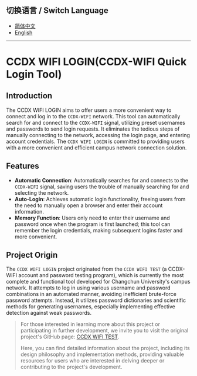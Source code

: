 ##  切换语言 / Switch Language

- [简体中文](README.md)
- [English](README_en.md)
---

# CCDX WIFI LOGIN(CCDX-WIFI Quick Login Tool)

## Introduction

The CCDX WIFI LOGIN aims to offer users a more convenient way to connect and log in to the `CCDX-WIFI` network. This tool can automatically search for and connect to the `CCDX-WIFI` signal, utilizing preset usernames and passwords to send login requests. It eliminates the tedious steps of manually connecting to the network, accessing the login page, and entering account credentials. The `CCDX WIFI LOGIN` is committed to providing users with a more convenient and efficient campus network connection solution.

## Features

- **Automatic Connection**: Automatically searches for and connects to the `CCDX-WIFI` signal, saving users the trouble of manually searching for and selecting the network.
- **Auto-Login**: Achieves automatic login functionality, freeing users from the need to manually open a browser and enter their account information.
- **Memory Function**: Users only need to enter their username and password once when the program is first launched; this tool can remember the login credentials, making subsequent logins faster and more convenient.

## Project Origin

The `CCDX WIFI LOGIN` project originated from the `CCDX WIFI TEST` (a CCDX-WIFI account and password testing program), which is currently the most complete and functional tool developed for Changchun University's campus network. It attempts to log in using various username and password combinations in an automated manner, avoiding inefficient brute-force password attempts. Instead, it utilizes password dictionaries and scientific methods for generating usernames, especially implementing effective detection against weak passwords.

> For those interested in learning more about this project or participating in further development, we invite you to visit the original project's GitHub page: [CCDX WIFI TEST](https://github.com/RMSHE-MSH/CCDX_WIFI_TEST).
>
> Here, you can find detailed information about the project, including its design philosophy and implementation methods, providing valuable resources for users who are interested in delving deeper or contributing to the project's development.